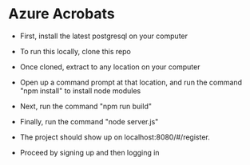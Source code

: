# Azure Acrobats

* First, install the latest postgresql on your computer
* To run this locally, clone this repo
* Once cloned, extract to any location on your computer
* Open up a command prompt at that location, and run the command "npm install" to install node modules
* Next, run the command "npm run build"
* Finally, run the command "node server.js"

* The project should show up on localhost:8080/#/register.
* Proceed by signing up and then logging in
